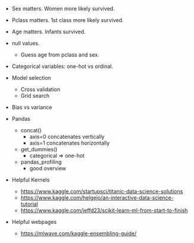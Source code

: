- Sex matters. Women more likely survived.
- Pclass matters. 1st class more likely survived.
- Age matters. Infants survived.

- null values.
  - Guess age from pclass and sex.

- Categorical variables: one-hot vs ordinal.

- Model selection
  - Cross validation
  - Grid search

- Bias vs variance

- Pandas
  - concat()
    - axis=0 concatenates vertically
    - axis=1 concatenates horizontally
  - get_dummies()
    - categorical => one-hot
  - pandas_profiling
    - good overview

- Helpful Kernels
  - https://www.kaggle.com/startupsci/titanic-data-science-solutions
  - https://www.kaggle.com/helgejo/an-interactive-data-science-tutorial
  - https://www.kaggle.com/jeffd23/scikit-learn-ml-from-start-to-finish

- Helpful webpages
  - https://mlwave.com/kaggle-ensembling-guide/